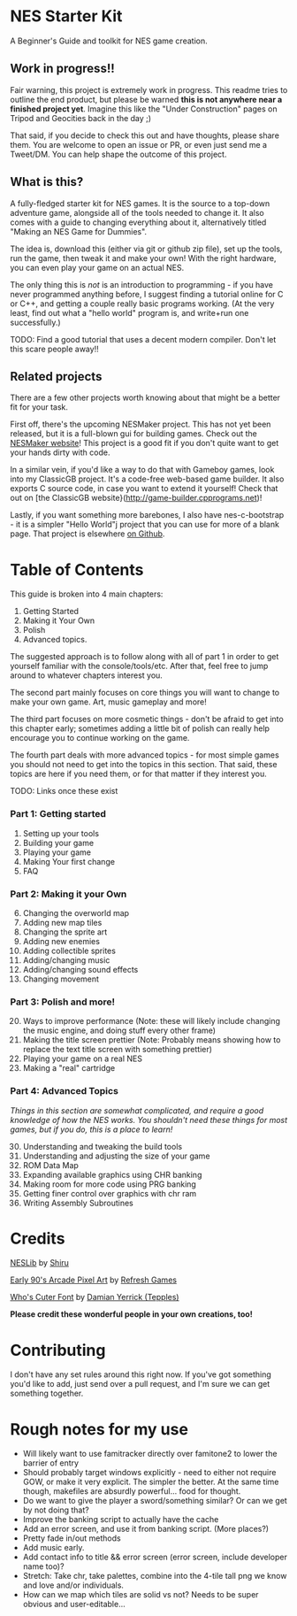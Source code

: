 # NES Starter Kit
 A Beginner's Guide and toolkit for NES game creation.

## **Work in progress!!** 

Fair warning, this project is extremely work in progress. This readme tries to outline the end product, but please be
warned **this is not anywhere near a finished project yet**. Imagine this like the "Under Construction" pages on
Tripod and Geocities back in the day ;)

That said, if you decide to check this out and have thoughts, please share them. You are welcome to open an issue or PR, 
or even just send me a Tweet/DM. You can help shape the outcome of this project.

## What is this?

A fully-fledged starter kit for NES games. It is the source to a top-down adventure game, alongside all of the tools
needed to change it. It also comes with a guide to changing everything about it, alternatively titled
"Making an NES Game for Dummies".

The idea is, download this (either via git or github zip file), set up the tools, run the game, then tweak it and make
your own! With the right hardware, you can even play your game on an actual NES.

The only thing this is *not* is an introduction to programming - if you have never programmed anything before, I
suggest finding a tutorial online for C or C++, and getting a couple really basic programs working. (At the
very least, find out what a "hello world" program is, and write+run one successfully.) 

TODO: Find a good tutorial that uses a decent modern compiler. Don't let this scare people away!!


## Related projects

There are a few other projects worth knowing about that might be a better fit for your task.

First off, there's the upcoming NESMaker project. This has not yet been released, but it is a full-blown
gui for building games. Check out the [NESMaker website](http://www.thenew8bitheroes.com/)! This project is 
a good fit if you don't quite want to get your hands dirty with code.

In a similar vein, if you'd like a way to do that with Gameboy games, look into my ClassicGB project. It's a 
code-free web-based game builder. It also exports C source code, in case you want to extend it yourself! Check
that out on [the ClassicGB website}(http://game-builder.cpprograms.net)!

Lastly, if you want something more barebones, I also have nes-c-bootstrap - it is a simpler "Hello World"j
project that you can use for more of a blank page. That project is elsewhere 
[on Github](https://github.com/cppchriscpp/nes-c-boilerplate).

# Table of Contents

This guide is broken into 4 main chapters: 

1. Getting Started
2. Making it Your Own
3. Polish
4. Advanced topics.

The suggested approach is to follow along with all of part 1 in order to get yourself familiar with
the console/tools/etc. After that, feel free to jump around to whatever chapters interest you. 

The second part mainly focuses on core things you will want to change to make your own game. Art, music
gameplay and more!

The third part focuses on more cosmetic things - don't be afraid to get into this chapter early; 
sometimes adding a little bit of polish can really help encourage you to continue working on the game.

The fourth part deals with more advanced topics - for most simple games you should not need to get into
the topics in this section. That said, these topics are here if you need them, or for that matter if they
interest you.

TODO: Links once these exist

### Part 1: Getting started

1. Setting up your tools
2. Building your game
3. Playing your game
4. Making Your first change
5. FAQ

### Part 2: Making it your Own

6. Changing the overworld map
6. Adding new map tiles
7. Changing the sprite art
8. Adding new enemies
9. Adding collectible sprites
10. Adding/changing music
11. Adding/changing sound effects
15. Changing movement


### Part 3: Polish and more!

20. Ways to improve performance 
    (Note: these will likely include changing the music engine, and doing stuff every other frame)
21. Making the title screen prettier
    (Note: Probably means showing how to replace the text title screen with something prettier)
22. Playing your game on a real NES
23. Making a "real" cartridge

### Part 4: Advanced Topics

_Things in this section are somewhat complicated, and require a good knowledge of how the NES works. You shouldn't
need these things for most games, but if you do, this is a place to learn!_

30. Understanding and tweaking the build tools
31. Understanding and adjusting the size of your game
32. ROM Data Map
33. Expanding available graphics using CHR banking
34. Making room for more code using PRG banking
35. Getting finer control over graphics with chr ram
36. Writing Assembly Subroutines

# Credits

[NESLib](https://shiru.untergrund.net/software.shtml) by [Shiru](http://shiru.untergrund.net/)

[Early 90's Arcade Pixel Art](https://opengameart.org/content/early-80s-arcade-pixel-art-dungeonsslimes-walls-power-ups-etc) 
by [Refresh Games](https://refreshgames.co.uk/)

[Who's Cuter Font](https://forums.nesdev.com/viewtopic.php?f=21&t=10284&start=0) by [Damian Yerrick (Tepples)](http://pineight.com)

**Please credit these wonderful people in your own creations, too!**

# Contributing

I don't have any set rules around this right now. If you've got something you'd like to add, just send over a pull 
request, and I'm sure we can get something together.


# Rough notes for my use
- Will likely want to use famitracker directly over famitone2 to lower the barrier of entry
- Should probably target windows explicitly - need to either not require GOW, or make it very explicit. The simpler the 
  better. At the same time though, makefiles are absurdly powerful... food for thought.
- Do we want to give the player a sword/something similar? Or can we get by not doing that?
- Improve the banking script to actually have the cache
- Add an error screen, and use it from banking script. (More places?)
- Pretty fade in/out methods
- Add music early.
- Add contact info to title && error screen (error screen, include developer name too)?
- Stretch: Take chr, take palettes, combine into the 4-tile tall png we know and love and/or individuals.
- How can we map which tiles are solid vs not? Needs to be super obvious and user-editable...